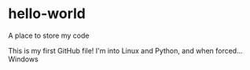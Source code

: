 # hello-world
A place to store my code

This is my first GitHub file! I'm into Linux and Python, and when forced... Windows
